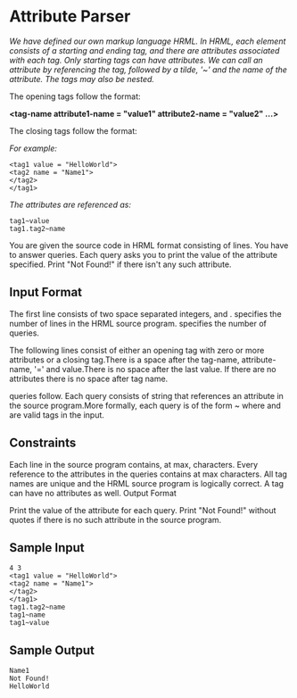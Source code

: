 Attribute Parser
================

_We have defined our own markup language HRML. In HRML, each element consists of a starting and ending tag, and there are attributes associated with each tag. Only starting tags can have attributes. We can call an attribute by referencing the tag, followed by a tilde, '~' and the name of the attribute. The tags may also be nested._

The opening tags follow the format:

**<tag-name attribute1-name = "value1" attribute2-name = "value2" ...>**

The closing tags follow the format:

**</tag-name>**

_For example:_
```
<tag1 value = "HelloWorld">
<tag2 name = "Name1">
</tag2>
</tag1>
```
_The attributes are referenced as:_
```
tag1~value  
tag1.tag2~name
```
You are given the source code in HRML format consisting of  lines. You have to answer  queries. Each query asks you to print the value of the attribute specified. Print "Not Found!" if there isn't any such attribute.

Input Format
------------
The first line consists of two space separated integers,  and .  specifies the number of lines in the HRML source program.  specifies the number of queries.

The following  lines consist of either an opening tag with zero or more attributes or a closing tag.There is a space after the tag-name, attribute-name, '=' and value.There is no space after the last value. If there are no attributes there is no space after tag name.

 queries follow. Each query consists of string that references an attribute in the source program.More formally, each query is of the form ~ where  and  are valid tags in the input.

Constraints
-----------
Each line in the source program contains, at max,  characters.
Every reference to the attributes in the  queries contains at max  characters.
All tag names are unique and the HRML source program is logically correct.
A tag can have no attributes as well.
Output Format

Print the value of the attribute for each query. Print "Not Found!" without quotes if there is no such attribute in the source program.

Sample Input
------------
```
4 3
<tag1 value = "HelloWorld">
<tag2 name = "Name1">
</tag2>
</tag1>
tag1.tag2~name
tag1~name
tag1~value
```
Sample Output
-------------
```
Name1
Not Found!
HelloWorld
```
